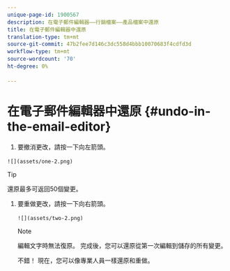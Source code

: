 ```yaml
---
unique-page-id: 1900567
description: 在電子郵件編輯器——行銷檔案——產品檔案中還原
title: 在電子郵件編輯器中還原
translation-type: tm+mt
source-git-commit: 47b2fee7d146c3dc558d4bbb10070683f4cdfd3d
workflow-type: tm+mt
source-wordcount: '70'
ht-degree: 0%

---
```



# 在電子郵件編輯器中還原 {#undo-in-the-email-editor}

1. 要撤消更改，請按一下向左箭頭。

` ![](assets/one-2.png)  
`

>[!TIP]
>
>還原最多可返回50個變更。

1. 要重做更改，請按一下向右箭頭。

   ` ![](assets/two-2.png)  
`

   >[!NOTE]
   >
   >編輯文字時無法復原。 完成後，您可以還原從第一次編輯到儲存的所有變更。

   不錯！ 現在，您可以像專業人員一樣還原和重做。

